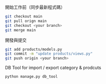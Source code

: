 開始工作前（同步最新程式碼）
```bash
git checkout main
git pull orign main
git checkout <your branch>
git merge main
```

開發與提交
```bash
git add products/models.py
git commit -m "update products/views.py"
git push origin <your branch>
```

DB Tool for import / export category & prodcuts
```bash
python manage.py db_tool
```